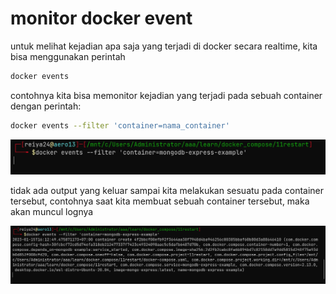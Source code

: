 # monitor docker event

untuk  melihat kejadian apa saja yang terjadi di docker secara realtime, kita bisa menggunakan perintah

```bash
docker events
```

contohnya kita bisa memonitor kejadian yang terjadi pada sebuah container dengan perintah:

```bash
docker events --filter 'container=nama_container'
```

![Untitled](monitor%20docker%20event%206298dc9ff4d74f3f91cf3225ba5259de/Untitled.png)

tidak ada output yang keluar sampai kita melakukan sesuatu pada container tersebut, contohnya saat kita membuat sebuah container tersebut, maka akan muncul lognya

![Untitled](monitor%20docker%20event%206298dc9ff4d74f3f91cf3225ba5259de/Untitled%201.png)